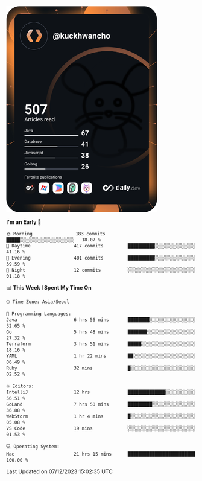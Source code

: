 <a href="https://app.daily.dev/kuckhwancho"><img src="https://github.com/kuckjwi0928/kuckjwi0928/blob/master/devcard.svg" width="400" alt="Kuckjwi Devcard"/></a>

<!--START_SECTION:waka-->
**I'm an Early 🐤** 

```text
🌞 Morning                183 commits         █████░░░░░░░░░░░░░░░░░░░░   18.07 % 
🌆 Daytime                417 commits         ██████████░░░░░░░░░░░░░░░   41.16 % 
🌃 Evening                401 commits         ██████████░░░░░░░░░░░░░░░   39.59 % 
🌙 Night                  12 commits          ░░░░░░░░░░░░░░░░░░░░░░░░░   01.18 % 
```


📊 **This Week I Spent My Time On** 

```text
🕑︎ Time Zone: Asia/Seoul

💬 Programming Languages: 
Java                     6 hrs 56 mins       ████████░░░░░░░░░░░░░░░░░   32.65 % 
Go                       5 hrs 48 mins       ███████░░░░░░░░░░░░░░░░░░   27.32 % 
Terraform                3 hrs 51 mins       █████░░░░░░░░░░░░░░░░░░░░   18.16 % 
YAML                     1 hr 22 mins        ██░░░░░░░░░░░░░░░░░░░░░░░   06.49 % 
Ruby                     32 mins             █░░░░░░░░░░░░░░░░░░░░░░░░   02.52 % 

🔥 Editors: 
IntelliJ                 12 hrs              ██████████████░░░░░░░░░░░   56.51 % 
GoLand                   7 hrs 50 mins       █████████░░░░░░░░░░░░░░░░   36.88 % 
WebStorm                 1 hr 4 mins         █░░░░░░░░░░░░░░░░░░░░░░░░   05.08 % 
VS Code                  19 mins             ░░░░░░░░░░░░░░░░░░░░░░░░░   01.53 % 

💻 Operating System: 
Mac                      21 hrs 15 mins      █████████████████████████   100.00 % 
```


 Last Updated on 07/12/2023 15:02:35 UTC
<!--END_SECTION:waka-->
